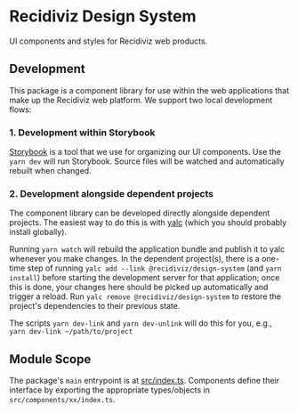 # Recidiviz Design System

UI components and styles for Recidiviz web products.

## Development

This package is a component library for use within the web applications that make up the Recidiviz web platform.
We support two local development flows:

### 1. Development within Storybook

[Storybook](https://storybook.js.org/) is a tool that we use for organizing our UI components.
Use the `yarn dev` will run Storybook. Source files will be watched and automatically rebuilt when changed.

### 2. Development alongside dependent projects

The component library can be developed directly alongside dependent projects. The easiest way to do this is with [yalc](https://github.com/wclr/yalc) (which you should probably install globally).

Running `yarn watch` will rebuild the application bundle and publish it to yalc whenever you make changes. In the dependent project(s), there is a one-time step of running `yalc add --link @recidiviz/design-system` (and `yarn install`) before starting the development server for that application; once this is done, your changes here should be picked up automatically and trigger a reload. Run `yalc remove @recidiviz/design-system` to restore the project's dependencies to their previous state.

The scripts `yarn dev-link` and `yarn dev-unlink` will do this for you, e.g., `yarn dev-link ~/path/to/project`

## Module Scope

The package's `main` entrypoint is at [src/index.ts](https://github.com/Recidiviz/web-libraries/blob/main/packages/design-system/src/index.tsx).
Components define their interface by exporting the appropriate types/objects in `src/components/xx/index.ts`.
